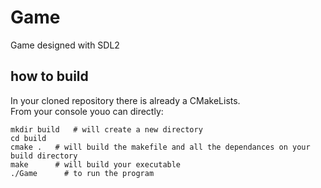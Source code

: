 # Game
Game designed with SDL2



## how to build

In your cloned repository there is already a CMakeLists.  
From your console youo can directly:  
```
mkdir build   # will create a new directory
cd build
cmake .   # will build the makefile and all the dependances on your build directory
make      # will build your executable
./Game      # to run the program

```

